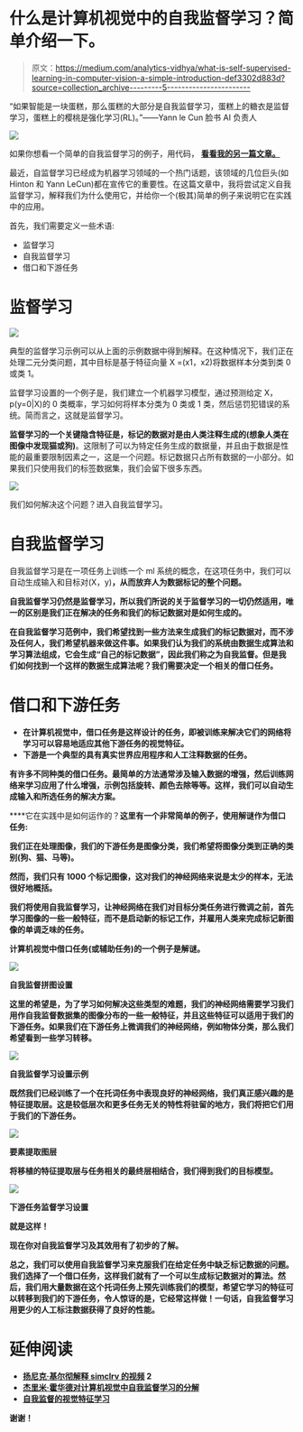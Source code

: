 # 什么是计算机视觉中的自我监督学习？简单介绍一下。

> 原文：<https://medium.com/analytics-vidhya/what-is-self-supervised-learning-in-computer-vision-a-simple-introduction-def3302d883d?source=collection_archive---------5----------------------->

“如果智能是一块蛋糕，那么蛋糕的大部分是自我监督学习，蛋糕上的糖衣是监督学习，蛋糕上的樱桃是强化学习(RL)。”——Yann le Cun 脸书 AI 负责人

![](img/60efa84e07c3925c988171a5c23446cf.png)

如果你想看一个简单的自我监督学习的例子，用代码， [**看看我的另一篇文章。**](/@larsvagnes/self-supervised-learning-for-image-classification-263e320fff07?sk=30731cabf21e91846b9c0d85d25092c2)

最近，自监督学习已经成为机器学习领域的一个热门话题，该领域的几位巨头(如 Hinton 和 Yann LeCun)都在宣传它的重要性。在这篇文章中，我将尝试定义自我监督学习，解释我们为什么使用它，并给你一个(极其)简单的例子来说明它在实践中的应用。

首先，我们需要定义一些术语:

*   监督学习
*   自我监督学习
*   借口和下游任务

# 监督学习

![](img/0fdfcd356c5cdb5c83ae0532c63301f4.png)

典型的监督学习示例可以从上面的示例数据中得到解释。在这种情况下，我们正在处理二元分类问题，其中目标是基于特征向量 X =(x1，x2)将数据样本分类到类 0 或类 1。

监督学习设置的一个例子是，我们建立一个机器学习模型，通过预测给定 X，p(y=0|X)的 0 类概率，学习如何将样本分类为 0 类或 1 类，然后惩罚犯错误的系统。简而言之，这就是监督学习。

**监督学习的一个关键隐含特征是，标记的数据对是由人类注释生成的(想象人类在图像中发现猫或狗)**。这限制了可以为特定任务生成的数据量，并且由于数据是性能的最重要限制因素之一，这是一个问题。标记数据只占所有数据的一小部分。如果我们只使用我们的标签数据集，我们会留下很多东西。

![](img/b15db8dfc607d7a1957d909a4fe9af6e.png)

我们如何解决这个问题？进入自我监督学习。

# 自我监督学习

自我监督学习是在一项任务上训练一个 ml 系统的概念，在这项任务中，我们可以自动生成输入和目标对(X，y)**，从而放弃人为数据标记的整个问题。**

**自我监督学习仍然是监督学习，所以我们所说的关于监督学习的一切仍然适用，唯一的区别是我们正在解决的任务和我们的标记数据对是如何生成的。**

**在自我监督学习范例中，我们希望找到一些方法来生成我们的标记数据对，而不涉及任何人，我们希望机器来做这件事。如果我们认为我们的系统由数据生成算法和学习算法组成，它会生成“自己的标记数据”，因此我们称之为自我监督。但是我们如何找到一个这样的数据生成算法呢？我们需要决定一个相关的借口任务。**

# **借口和下游任务**

*   **在计算机视觉中，借口任务是这样设计的任务，即被训练来解决它们的网络将学习可以容易地适应其他下游任务的视觉特征。**
*   ****下游是一个典型的具有真实世界应用程序和人工注释数据的任务。****

**有许多不同种类的借口任务。最简单的方法通常涉及输入数据的增强，然后训练网络来学习应用了什么增强，示例包括旋转、颜色去除等等。这样，我们可以自动生成输入和所选任务的解决方案。**

****它在实践中是如何运作的？**这里有一个非常简单的例子，使用解谜作为借口任务:**

**我们正在处理图像，我们的下游任务是图像分类，我们希望将图像分类到正确的类别(狗、猫、马等)。**

**然而，我们只有 1000 个标记图像，这对我们的神经网络来说是太少的样本，无法很好地概括。**

**我们将使用自我监督学习，让神经网络在我们对目标分类任务进行微调之前，首先学习图像的一些一般特征，而不是启动新的标记工作，并雇用人类来完成标记新图像的单调乏味的任务。**

**计算机视觉中借口任务(或辅助任务)的一个例子是解谜。**

**![](img/c505594967d8cfbd596de887cd59cdbe.png)**

**自我监督拼图设置**

**这里的希望是，为了学习如何解决这些类型的难题，我们的神经网络需要学习我们用作自我监督数据集的图像分布的一些一般特征，并且这些特征可以适用于我们的下游任务。如果我们在下游任务上微调我们的神经网络，例如物体分类，那么我们希望看到一些学习转移。**

**![](img/62d4d12470bdd050e589eb5fc7d22c4d.png)**

**自我监督学习设置示例**

**既然我们已经训练了一个在托词任务中表现良好的神经网络，我们真正感兴趣的是特征提取层。这是较低层次和更多任务无关的特性将驻留的地方，我们将把它们用于我们的下游任务。**

**![](img/cf8f0ca79e543d7a0bfc9b9401db4324.png)**

**要素提取图层**

**将移植的特征提取层与任务相关的最终层相结合，我们得到我们的目标模型。**

**![](img/8c345173170e0b2339ed76410ed9d730.png)**

**下游任务监督学习设置**

**就是这样！**

**现在你对自我监督学习及其效用有了初步的了解。**

**总之，我们可以使用自我监督学习来克服我们在给定任务中缺乏标记数据的问题。我们选择了一个借口任务，这样我们就有了一个可以生成标记数据对的算法。然后，我们用大量数据在这个托词任务上预先训练我们的模型，希望它学习的特征可以转移到我们的下游任务，令人惊讶的是，它经常这样做！一句话，自我监督学习用更少的人工标注数据获得了良好的性能。**

# ****延伸阅读****

*   **[扬尼克·基尔彻解释 simclrv 的视频](https://www.youtube.com/watch?v=2lkUNDZld-4) 2**
*   **[杰里米·霍华德对计算机视觉中自我监督学习的分解](https://www.fast.ai/2020/01/13/self_supervised/)**
*   **[自我监督的视觉特征学习](https://arxiv.org/pdf/1902.06162.pdf)**

****谢谢！****